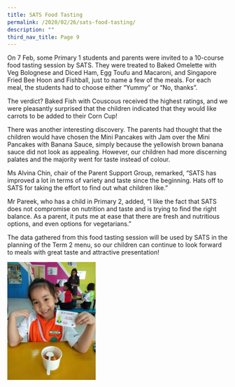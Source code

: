 ```yaml
---
title: SATS Food Tasting
permalink: /2020/02/26/sats-food-tasting/
description: ""
third_nav_title: Page 9
---
```

<p>On 7 Feb, some Primary 1 students and parents were invited to a 10-course food tasting session by SATS. They were treated to Baked Omelette with Veg Bolognese and Diced Ham, Egg Toufu and Macaroni, and Singapore Fried Bee Hoon and Fishball, just to name a few of the meals. For each meal, the students had to choose either &ldquo;Yummy&rdquo; or &ldquo;No, thanks&rdquo;.</p>
<p>The verdict? Baked Fish with Couscous received the highest ratings, and we were pleasantly surprised that the children indicated that they would like carrots to be added to their Corn Cup!</p>
<p>There was another interesting discovery. The parents had thought that the children would have chosen the Mini Pancakes with Jam over the Mini Pancakes with Banana Sauce, simply because the yellowish brown banana sauce did not look as appealing. However, our children had more discerning palates and the majority went for taste instead of colour.</p>
<p>Ms Alvina Chin, chair of the Parent Support Group, remarked, &ldquo;SATS has improved a lot in terms of variety and taste since the beginning. Hats off to SATS for taking the effort to find out what children like.&rdquo;</p>
<p>Mr Pareek, who has a child in Primary 2, added, &ldquo;I like the fact that SATS does not compromise on nutrition and taste and is trying to find the right balance. As a parent, it puts me at ease that there are fresh and nutritious options, and even options for vegetarians.&rdquo;</p>
<p>The data gathered from this food tasting session will be used by SATS in the planning of the Term 2 menu, so our children can continue to look forward to meals with great taste and attractive presentation!</p>
<img src="/images/SATS-Food-Tasting-1-225x300.jpg" 
     style="width:40%">
